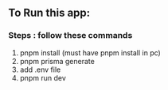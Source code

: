 ## To Run this app:
### Steps : follow these commands
  1. pnpm install (must have pnpm install in pc)
  2. pnpm prisma generate
  3. add .env file
  4. pnpm run dev
